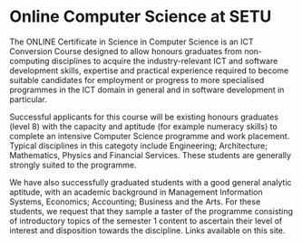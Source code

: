 # Online Computer Science at SETU

 The ONLINE Certificate in Science in Computer Science is an ICT Conversion Course designed to allow honours graduates from non-computing disciplines to acquire the industry-relevant ICT and software development skills, expertise and practical experience required to become suitable candidates for employment or progress to more specialised programmes in the ICT domain in general and in software development in particular. 

 Successful applicants for this course will be existing honours graduates (level 8) with the capacity and aptitude (for example numeracy skills) to complete an intensive Computer Science programme and work placement. Typical disciplines in this categoty include Engineering; Architecture; Mathematics, Physics and Financial Services. These students are generally strongly suited to the programme.

 We have also successfully graduated students with a good general analytic aptitude, with an academic background in Management Information Systems, Economics; Accounting; Business and the Arts. For these students, we request that they sample a taster of the programme consisting of introductory topics of the semester 1 content to ascertain their level of interest and disposition towards the discipline. Links available on this site.